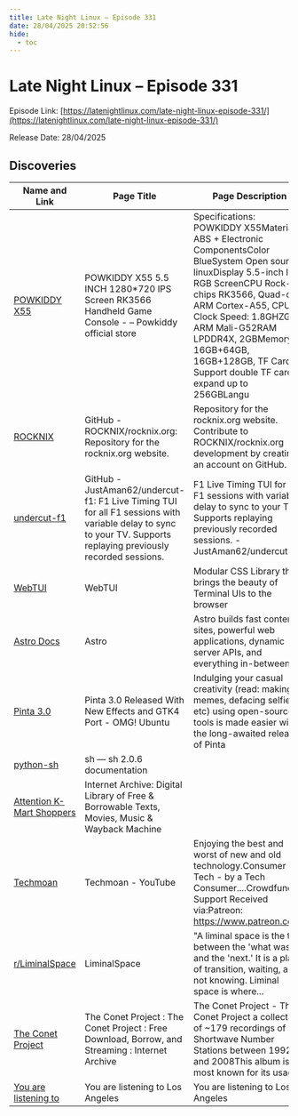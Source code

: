 ```yaml
---
title: Late Night Linux – Episode 331
date: 28/04/2025 20:52:56
hide:
  - toc
---
```


# Late Night Linux – Episode 331

Episode Link: [https://latenightlinux.com/late-night-linux-episode-331/](https://latenightlinux.com/late-night-linux-episode-331/)

Release Date: 28/04/2025

## Discoveries

| Name and Link | Page Title | Page Description |
| ------------- | ---------- | ---------------- |
| [POWKIDDY X55](https://powkiddy.com/en-uk/products/powkiddy-x55-5-5-inch-1280-720-ips-screen-rk3566-handheld-game-console-jelos-system-open-source-retro-console-childrens-gifts) | POWKIDDY X55 5.5 INCH 1280*720 IPS Screen RK3566 Handheld Game Console -  – Powkiddy official store | Specifications: POWKIDDY X55Material ABS + Electronic ComponentsColor BlueSystem Open source linuxDisplay 5.5-inch IPS RGB ScreenCPU Rock-chips RK3566, Quad-core ARM Cortex-A55, CPU Clock Speed: 1.8GHZGPU ARM Mali-G52RAM LPDDR4X, 2GBMemory 16GB+64GB, 16GB+128GB, TF Card Support double TF card to expand up to 256GBLangu |
| [ROCKNIX](https://github.com/ROCKNIX/rocknix.org) | GitHub - ROCKNIX/rocknix.org: Repository for the rocknix.org website. | Repository for the rocknix.org website. Contribute to ROCKNIX/rocknix.org development by creating an account on GitHub. |
| [undercut-f1](https://github.com/JustAman62/undercut-f1/tree/master) | GitHub - JustAman62/undercut-f1: F1 Live Timing TUI for all F1 sessions with variable delay to sync to your TV. Supports replaying previously recorded sessions. | F1 Live Timing TUI for all F1 sessions with variable delay to sync to your TV. Supports replaying previously recorded sessions. - JustAman62/undercut-f1 |
| [WebTUI](https://webtui.ironclad.sh) | WebTUI | Modular CSS Library that brings the beauty of Terminal UIs to the browser |
| [Astro Docs](https://astro.build/) | Astro | Astro builds fast content sites, powerful web applications, dynamic server APIs, and everything in-between. |
| [Pinta 3.0](https://www.omgubuntu.co.uk/2025/04/pinta-3-0-released-with-new-effects-and-gtk4-port) | Pinta 3.0 Released With New Effects and GTK4 Port - OMG! Ubuntu | Indulging your casual creativity (read: making memes, defacing selfies, etc) using open-source tools is made easier with the long-awaited release of Pinta |
| [python-sh](https://sh.readthedocs.io/en/latest/) | sh — sh 2.0.6 documentation |  |
| [Attention K-Mart Shoppers](https://archive.org/details/attentionkmartshoppers) | Internet Archive: Digital Library of Free & Borrowable Texts, Movies, Music & Wayback Machine |  |
| [Techmoan](https://www.youtube.com/@Techmoan) | Techmoan - YouTube | Enjoying the best and worst of new and old technology.Consumer Tech - by a Tech Consumer....Crowdfunding Support Received via:Patreon: https://www.patreon.co... |
| [r/LiminalSpace](https://old.reddit.com/r/LiminalSpace/) | LiminalSpace | "A liminal space is the time between the 'what was' and the 'next.' It is a place of transition, waiting, and not knowing. Liminal space is where... |
| [The Conet Project](https://archive.org/details/The-Conet-Project) | The Conet Project : The Conet Project : Free Download, Borrow, and Streaming : Internet Archive | The Conet Project - The Conet Project a collection of ~179 recordings of Shortwave Number Stations between 1992 and 2008This album is most known for its usage... |
| [You are listening to](https://youarelistening.to/) | You are listening to Los Angeles | You are listening to Los Angeles |